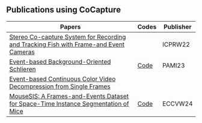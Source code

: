 ## Publications using CoCapture

| Papers                                                       | Codes                                                        | Publisher                                                    |
| ------------------------------------------------------------ | ------------------------------------------------------------ | ------------------------------------------------------------ |
| [Stereo Co-capture System for Recording and Tracking Fish with Frame-and Event Cameras](https://homepages.inf.ed.ac.uk/rbf/VAIB22PAPERS/vaib22fhgg.pdf) |  | ICPRW22
| [Event-based Background-Oriented Schlieren](https://arxiv.org/pdf/2311.00434.pdf) | [Code](https://github.com/tub-rip/event_based_bos) | PAMI23
| [Event-based Continuous Color Video Decompression from Single Frames](https://arxiv.org/pdf/2312.00113.pdf) |  |
| [MouseSIS: A Frames-and-Events Dataset for Space-Time Instance Segmentation of Mice](https://arxiv.org/pdf/2409.03358) | [Code](https://github.com/tub-rip/MouseSIS) | ECCVW24